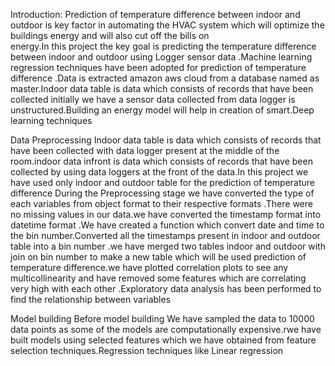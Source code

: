 Introduction:
Prediction of temperature difference between indoor and  outdoor  is key  factor  in automating the HVAC system which will optimize the buildings energy and will also cut off the bills on  
energy.In this project the key goal is predicting the temperature difference between indoor and outdoor using Logger sensor data .Machine learning regression  techniques have been adopted for prediction of temperature difference .Data is extracted amazon aws cloud from a database named as master.Indoor data table is data which consists of records that have been collected initially we have a sensor data collected from data logger is unstructured.Building an energy model will help in creation of smart.Deep learning techniques 

Data Preprocessing
Indoor data table is data which consists of records that have been collected with data logger present at the middle of the room.indoor data infront  is data which consists of records that have been collected by using data loggers at the front of the data.In this project we have used only indoor and outdoor table for the prediction of temperature difference During the Preprocessing stage we have converted the type of each  variables  from object format to their respective formats .There were no missing values in our data.we have converted the timestamp format  into datetime format .We have created a function  which convert  date and time to the bin number.Converted all the timestamps present in indoor and outdoor table into a bin number .we have merged two tables indoor and outdoor with join on bin number to make a new table which will be used prediction of temperature difference.we have plotted correlation plots to see any multicollinearity and have removed some features which are correlating very high with each other .Exploratory data analysis has been performed to find the relationship between variables 

 Model building 
Before model building We have sampled the data to 10000 data points as some of the models are computationally expensive.rwe have built models using selected features which we have obtained from feature selection techniques.Regression techniques like Linear regression 

